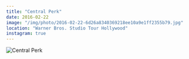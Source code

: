 ```yaml
---
title: "Central Perk"
date: 2016-02-22
image: "/img/photo/2016-02-22-6d26a8340369218ee10a9e1ff2355b79.jpg"
location: "Warner Bros. Studio Tour Hollywood"
instagram: true
---
```


![Central Perk](/img/photo/2016-02-22-6d26a8340369218ee10a9e1ff2355b79.jpg)
